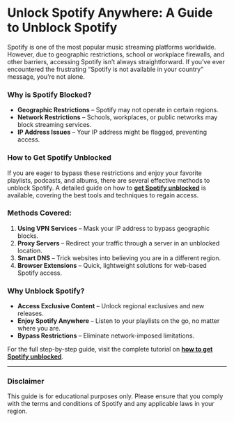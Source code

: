 # Unlock Spotify Anywhere: A Guide to Unblock Spotify

Spotify is one of the most popular music streaming platforms worldwide. However, due to geographic restrictions, school or workplace firewalls, and other barriers, accessing Spotify isn’t always straightforward. If you’ve ever encountered the frustrating “Spotify is not available in your country” message, you’re not alone.

### Why is Spotify Blocked?
- **Geographic Restrictions** – Spotify may not operate in certain regions.
- **Network Restrictions** – Schools, workplaces, or public networks may block streaming services.
- **IP Address Issues** – Your IP address might be flagged, preventing access.

### How to Get Spotify Unblocked
If you are eager to bypass these restrictions and enjoy your favorite playlists, podcasts, and albums, there are several effective methods to unblock Spotify. A detailed guide on how to **[get Spotify unblocked](https://www.drmare.com/spotify-music/get-spotify-unblocked.html)** is available, covering the best tools and techniques to regain access.

### Methods Covered:
1. **Using VPN Services** – Mask your IP address to bypass geographic blocks.
2. **Proxy Servers** – Redirect your traffic through a server in an unblocked location.
3. **Smart DNS** – Trick websites into believing you are in a different region.
4. **Browser Extensions** – Quick, lightweight solutions for web-based Spotify access.

### Why Unblock Spotify?
- **Access Exclusive Content** – Unlock regional exclusives and new releases.
- **Enjoy Spotify Anywhere** – Listen to your playlists on the go, no matter where you are.
- **Bypass Restrictions** – Eliminate network-imposed limitations.

For the full step-by-step guide, visit the complete tutorial on **[how to get Spotify unblocked](https://www.drmare.com/spotify-music/get-spotify-unblocked.html)**.

---

### Disclaimer
This guide is for educational purposes only. Please ensure that you comply with the terms and conditions of Spotify and any applicable laws in your region.

